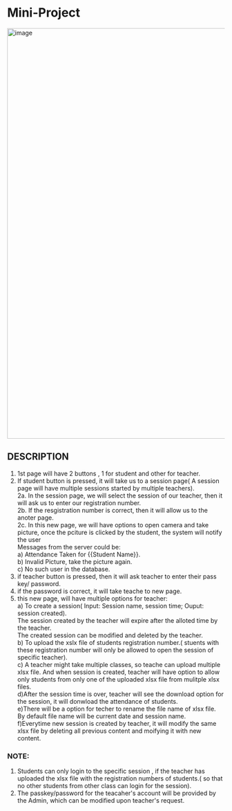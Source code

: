 # Mini-Project
<img width="949" alt="image" src="https://user-images.githubusercontent.com/55504424/151436697-45f66513-b889-4046-ac0a-a297b4d8bb9f.png">

## DESCRIPTION
1. 1st page will have 2 buttons , 1 for student and other for teacher.   
2. If student button is pressed, it will take us to a session page( A session page will have multiple sessions started by multiple teachers).  
  2a. In the session page, we will select the session of our teacher, then it will ask us to enter our registration number.  
  2b. If the resgistration number is correct, then it will allow us to the anoter page.  
  2c. In this new page, we will have options to open camera and take picture, once the pciture is clicked by the student, the system will notify the user  
     Messages from the server could be:   
     a) Attendance Taken for {{Student Name}}.  
     b) Invalid Picture, take the picture again.  
     c) No such user in the database.  
3. if teacher button is pressed, then it will ask teacher to enter their pass key/ password.  
4. if the password is correct, it will take teache to new page.  
5. this new page, will have multiple options for teacher:  
   a) To create a session( Input: Session name, session time;  Ouput: session created).  
      The session created by the teacher will expire after the alloted time by the teacher.  
      The created session can be modified and deleted by the teacher.  
   b) To upload the xslx file of students registration number.( stuents with these registration number will only be allowed to open the session of specific teacher).  
   c) A teacher might take multiple classes, so teache can upload multiple xlsx file. And when session is created, teacher will have option to allow only students from only one of the uploaded xlsx file from mulitple xlsx files.  
   d)After the session time is over, teacher will see the download option for the session, it will donwload the attendance of students.  
   e)There will be a option for techer to rename the file name of xlsx file. By default file name will be current date and session name.  
   f)Everytime new session is created by teacher, it will modify the same xlsx file by deleting all previous content and moifying it with new content.  

### NOTE:
1. Students can only login to the specific session , if the teacher has uploaded the xlsx file with the registration numbers of students.( so that no other students from other class can login for the session).  
2. The passkey/password for the teacaher's account will be provided by the Admin, which can be modified upon teacher's request.  
      
